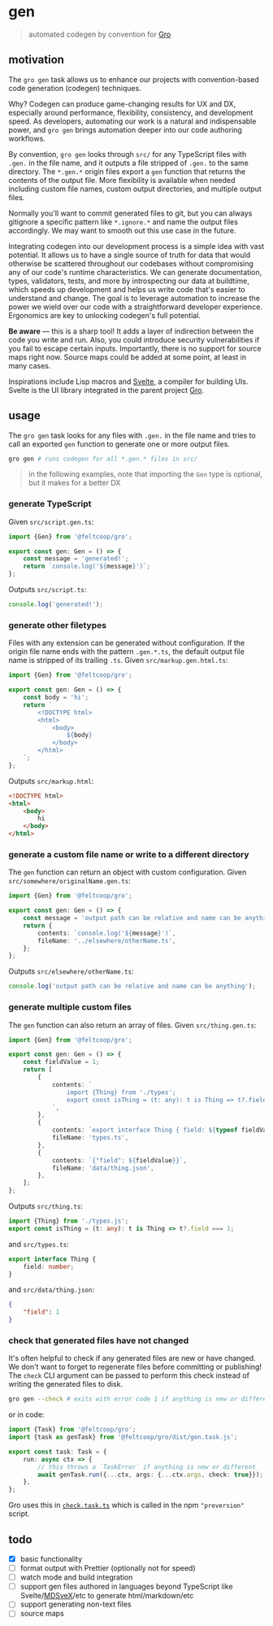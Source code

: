 # gen

> automated codegen by convention for
> [Gro](https://github.com/feltcoop/gro)

## motivation

The `gro gen` task allows us to enhance our projects
with convention-based code generation (codegen) techniques.

Why? Codegen can produce game-changing results for UX and DX,
especially around performance, flexibility, consistency, and development speed.
As developers, automating our work is a natural and indispensable power,
and `gro gen` brings automation deeper into our code authoring workflows.

By convention, `gro gen` looks through `src/`
for any TypeScript files with `.gen.` in the file name,
and it outputs a file stripped of `.gen.` to the same directory.
The `*.gen.*` origin files export a `gen` function
that returns the contents of the output file.
More flexibility is available when needed
including custom file names, custom output directories,
and multiple output files.

Normally you'll want to commit generated files to git,
but you can always gitignore a specific pattern like `*.ignore.*`
and name the output files accordingly.
We may want to smooth out this use case in the future.

Integrating codegen into our development process
is a simple idea with vast potential.
It allows us to have a single source of truth for data
that would otherwise be scattered throughout our codebases
without compromising any of our code's runtime characteristics.
We can generate documentation, types, validators, tests,
and more by introspecting our data at buildtime,
which speeds up development
and helps us write code that's easier to understand and change.
The goal is to leverage automation to increase the power we wield over our code
with a straightforward developer experience.
Ergonomics are key to unlocking codegen's full potential.

**Be aware** — this is a sharp tool!
It adds a layer of indirection between the code you write and run.
Also, you could introduce security vulnerabilities
if you fail to escape certain inputs.
Importantly, there is no support for source maps right now.
Source maps could be added at some point, at least in many cases.

Inspirations include Lisp macros and
[Svelte](https://github.com/sveltejs/svelte), a compiler for building UIs.
Svelte is the UI library integrated in
the parent project [Gro](https://github.com/feltcoop/gro).

## usage

The `gro gen` task looks for any files with `.gen.`
in the file name and tries to call an exported `gen`
function to generate one or more output files.

```bash
gro gen # runs codegen for all *.gen.* files in src/
```

> in the following examples,
> note that importing the `Gen` type is optional,
> but it makes for a better DX

### generate TypeScript

Given `src/script.gen.ts`:

```ts
import {Gen} from '@feltcoop/gro';

export const gen: Gen = () => {
	const message = 'generated!';
	return `console.log('${message}')`;
};
```

Outputs `src/script.ts`:

```ts
console.log('generated!');
```

### generate other filetypes

Files with any extension can be generated without configuration.
If the origin file name ends with the pattern `.gen.*.ts`,
the default output file name is stripped of its trailing `.ts`.
Given `src/markup.gen.html.ts`:

```ts
import {Gen} from '@feltcoop/gro';

export const gen: Gen = () => {
	const body = 'hi';
	return `
		<!DOCTYPE html>
		<html>
			<body>
				${body}
			</body>
		</html>
	`;
};
```

Outputs `src/markup.html`:

```html
<!DOCTYPE html>
<html>
	<body>
		hi
	</body>
</html>
```

### generate a custom file name or write to a different directory

The `gen` function can return an object with custom configuration.
Given `src/somewhere/originalName.gen.ts`:

```ts
import {Gen} from '@feltcoop/gro';

export const gen: Gen = () => {
	const message = 'output path can be relative and name can be anything';
	return {
		contents: `console.log('${message}')`,
		fileName: '../elsewhere/otherName.ts',
	};
};
```

Outputs `src/elsewhere/otherName.ts`:

```ts
console.log('output path can be relative and name can be anything');
```

### generate multiple custom files

The `gen` function can also return an array of files.
Given `src/thing.gen.ts`:

```ts
import {Gen} from '@feltcoop/gro';

export const gen: Gen = () => {
	const fieldValue = 1;
	return [
		{
			contents: `
				import {Thing} from './types';
				export const isThing = (t: any): t is Thing => t?.field === ${fieldValue};
			`,
		},
		{
			contents: `export interface Thing { field: ${typeof fieldValue} }`,
			fileName: 'types.ts',
		},
		{
			contents: `{"field": ${fieldValue}}`,
			fileName: 'data/thing.json',
		},
	];
};
```

Outputs `src/thing.ts`:

```ts
import {Thing} from './types.js';
export const isThing = (t: any): t is Thing => t?.field === 1;
```

and `src/types.ts`:

```ts
export interface Thing {
	field: number;
}
```

and `src/data/thing.json`:

```json
{
	"field": 1
}
```

### check that generated files have not changed

It's often helpful to check if any generated files are new or have changed.
We don't want to forget to regenerate files before committing or publishing!
The `check` CLI argument can be passed to perform this check
instead of writing the generated files to disk.

```bash
gro gen --check # exits with error code 1 if anything is new or different
```

or in code:

```ts
import {Task} from '@feltcoop/gro';
import {task as genTask} from '@feltcoop/gro/dist/gen.task.js';

export const task: Task = {
	run: async ctx => {
		// this throws a `TaskError` if anything is new or different
		await genTask.run({...ctx, args: {...ctx.args, check: true}});
	},
};
```

Gro uses this in [`check.task.ts`](../check.task.ts)
which is called in the npm `"preversion"` script.

## todo

- [x] basic functionality
- [ ] format output with Prettier (optionally not for speed)
- [ ] watch mode and build integration
- [ ] support gen files authored in languages beyond TypeScript like
      Svelte/[MDSveX](https://github.com/pngwn/MDsveX)/etc
      to generate html/markdown/etc
- [ ] support generating non-text files
- [ ] source maps
